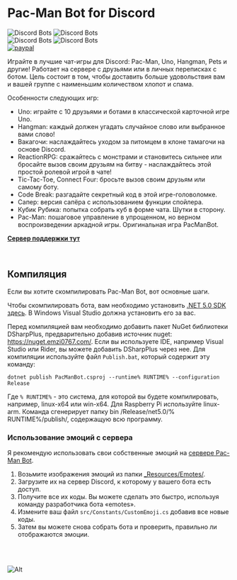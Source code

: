 # Pac-Man Bot for Discord

![Discord Bots](https://discordbots.org/api/widget/status/398127484983443468.svg) ![Discord Bots](https://discordbots.org/api/widget/servers/398127484983443468.svg?noavatar=true)  
![Discord Bots](https://discordbots.org/api/widget/lib/398127484983443468.svg?noavatar=true) ![Discord Bots](https://discordbots.org/api/widget/owner/398127484983443468.svg?noavatar=true)  
[![paypal](https://img.shields.io/badge/Donate-PayPal-green.svg)](http://paypal.me/samrux)  

Играйте в лучшие чат-игры для Discord: Pac-Man, Uno, Hangman, Pets и другие! Работает на сервере с друзьями или в личных переписках с ботом.
Цель состоит в том, чтобы доставить больше удовольствия вам и вашей группе с наименьшим количеством хлопот и спама.

Особенности следующих игр:
* Uno: играйте с 10 друзьями и ботами в классической карточной игре Uno.
* Hangman: каждый должен угадать случайное слово или выбранное вами слово!
* Вакагочи: наслаждайтесь уходом за питомцем в клоне тамагочи на основе Discord.
* ReactionRPG: сражайтесь с монстрами и становитесь сильнее или бросайте вызов своим друзьям на битву - наслаждайтесь этой простой ролевой игрой в чате!
* Tic-Tac-Toe, Connect Four: бросьте вызов своим друзьям или самому боту.
* Code Break: разгадайте секретный код в этой игре-головоломке.
* Сапер: версия сапёра с использованием функции спойлера.
* Кубик Рубика: попытка собрать куб в форме чата. Шутки в сторону.
* Pac-Man: пошаговое управление в упрощенном, но верном воспроизведении аркадной игры. Оригинальная игра PacManBot.

[**Сервер поддержки тут**](https://discord.gg/hGHnfda)  

&nbsp;

## Компиляция

Если вы хотите скомпилировать Pac-Man Bot, вот основные шаги.
 
Чтобы скомпилировать бота, вам необходимо установить [.NET 5.0 SDK здесь](https://dotnet.microsoft.com/download/dotnet/5.0). В Windows Visual Studio должна установить его за вас. 

Перед компиляцией вам необходимо добавить пакет NuGet библиотеки DSharpPlus, предварительно добавив источник nuget: https://nuget.emzi0767.com/. Если вы используете IDE, например Visual Studio или Rider, вы можете добавить DSharpPlus через нее.
Для компиляции используйте файл `Publish.bat`, который содержит эту команду:

    dotnet publish PacManBot.csproj --runtime% RUNTIME% --configuration Release

Где `% RUNTIME%` - это система, для которой вы будете компилировать, например, linux-x64 или win-x64. Для Raspberry Pi используйте linux-arm.
Команда сгенерирует папку bin /Release/net5.0/% RUNTIME%/publish/, содержащую всю программу.


### Использование эмоций с сервера

Я рекомендую использовать свои собственные эмоций на [сервере Pac-Man Bot](https://discord.gg/hGHnfda).

1. Возьмите изображения эмоций из папки [_Resources/Emotes/](https://github.com/OrchidAlloy/Pac-Man-Bot/tree/master/_Resources/Emotes).  
2. Загрузите их на сервер Discord, к которому у вашего бота есть доступ.
3. Получите все их коды. Вы можете сделать это быстро, используя команду разработчика бота «emotes».
4. Измените ваш файл  `src/Constants/CustomEmoji.cs` добавив все новые коды. 
5. Затем вы можете снова собрать бота и проверить, правильно ли отображаются эмоции.

&nbsp;  
&nbsp;  

![Alt](https://raw.githubusercontent.com/Samrux/Pac-Man-Bot/master/_Resources/Avatar.png)
